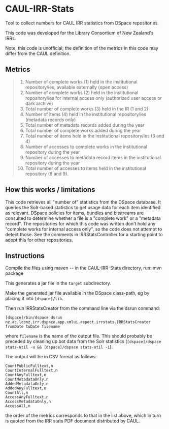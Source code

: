 # CAUL-IRR-Stats
Tool to collect numbers for CAUL IRR statistics from DSpace repositories.

This code was developed for the Library Consortium of New Zealand's IRRs.

Note, this code is unofficial; the definition of the metrics in this code may differ from the CAUL definition.

## Metrics

> 1. Number of complete works (1) held in the institutional repository/ies, available externally (open access)
> 2. Number of complete works (2) held in the institutional repository/ies for internal access only (authorized user access or dark archive)
> 3. Total number of complete works (3) held in the IR (1 and 2)
> 4. Number of items (4) held in the institutional repository/ies (metadata records only)
> 5. Total number of metadata records added during the year
> 6. Total number of complete works added during the year
> 7. Total number of items held in the institutional repository/ies (3 and 4)
> 8. Number of accesses to complete works in the institutional repository during the year
> 9. Number of accesses to metadata record items in the institutional repository during the year
> 10. Total number of accesses to items held in the institutional repository (8 and 9).



## How this works / limitations

This code retrieves all "number of" statistics from the DSpace database. It queries the Solr-based statistics to get usage data for each item identified as relevant. DSpace policies for items, bundles and bitstreams are consulted to determine whether a file is a "complete work" or a "metadata record". The repositories for which this code was written don't hold any "complete works for internal access only", so the code does not attempt to detect those. See the comments in IRRStatsController for a starting point to adopt this for other repositories.

## Instructions

Compile the files using maven -- in the CAUL-IRR-Stats directory, run:
    mvn package

This generates a jar file in the `target` subdirectory.

Make the generated jar file available in the DSpace class-path, eg by placing it into `[dspace]/lib`. 

Then run IRRStatsCreator from the command line via the dsrun command: 

    [dspace]/bin/dspace dsrun nz.ac.lconz.irr.dspace.app.xmlui.aspect.irrstats.IRRStatsCreator fromDate toDate filename

where `filename` is the name of the output file. This should probably be preceded by cleaning up bot data from the Solr statistics (`[dspace]/dspace stats-util -u && [dspace]/dspace stats-util -i`).

The output will be in CSV format as follows:

    CountPublicFulltext,n
    CountInternalFulltext,n
    CountAnyFulltext,n
    CountMetadataOnly,n
    AddedMetadataOnly,n
    AddedAnyFulltext,n
    CountAll,n
    AccessAnyFulltext,n
    AccessMetadataOnly,n
    AccessAll,n
    
the order of the metrics corresponds to that in the list above, which in turn is quoted from the IRR stats PDF document distributed by CAUL.
